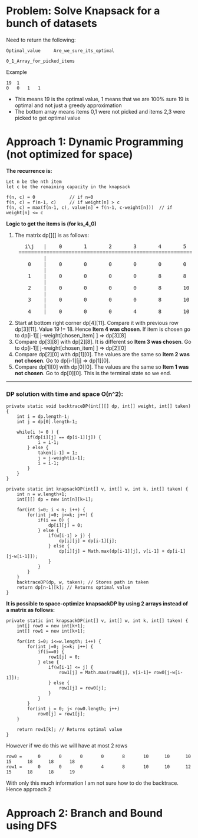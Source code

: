
# Problem: Solve Knapsack for a bunch of datasets

Need to return the following:

    Optimal_value     Are_we_sure_its_optimal

    0_1_Array_for_picked_items

Example

    19  1
    0   0   1   1
    
- This means 19 is the optimal value, 1 means that we are 100% sure 19 is optimal and not just a greedy approximation
- The bottom array means items 0,1 were not picked and items 2,3 were picked to get optimal value


# Approach 1: Dynamic Programming (not optimized for space)

**The recurrence is:**

    Let n be the nth item 
    let c be the remaining capacity in the knapsack

    f(n, c) = 0             // if n=0
    f(n, c) = f(n-1, c)     // if weight[n] > c
    f(n, c) = max(f(n-1, c), value[n] + f(n-1, c-weight[n]))  // if weight[n] <= c

**Logic to get the items is (for ks_4_0)**

1. The matrix dp[][] is as follows:

<pre>
      i\j   |    0       1       2       3       4       5       6       7       8       9       10      11    
    ========================================================================================================
            |
       0    |    0       0       0       0       0       0       0       0       0       0       0       0
            |
       1    |    0       0       0       0       8       8       8       8       8       8       8       8
            |
       2    |    0       0       0       0       8       10      10      10      10      18      18      18
            |
       3    |    0       0       0       0       8       10      10      10      15      18      18      18
            |
       4    |    0       0       0       4       8       10      10      12      15      18      18      19
</pre>

2. Start at bottom right corner dp[4][11]. Compare it with previous row dp[3][11]. Value 19 != 18. Hence **Item 4 was chosen**. If item is chosen go to dp[i-1][ j-weight[chosen_item] ] => dp[3][8]
3. Compare dp[3][8] with dp[2][8]. It is different so **Item 3 was chosen**. Go to dp[i-1][ j-weight[chosen_item] ] => dp[2][0]
4. Compare dp[2][0] with dp[1][0]. The values are the same so **Item 2 was not chosen**. Go to dp[i-1][j] => dp[1][0].
5. Compare dp[1][0] with dp[0][0]. The values are the same so **Item 1 was not chosen**. Go to dp[0][0]. This is the terminal state so we end.

-------------------------------------------

### DP solution with time and space O(n^2):


    private static void backtraceDP(int[][] dp, int[] weight, int[] taken) {
        int i = dp.length-1;
        int j = dp[0].length-1;

        while(i != 0 ) {
            if(dp[i][j] == dp[i-1][j]) {
                i = i-1;
            } else {
                taken[i-1] = 1;
                j = j-weight[i-1];
                i = i-1;
            }
        }
    }

    private static int knapsackDP(int[] v, int[] w, int k, int[] taken) {
        int n = w.length+1;
        int[][] dp = new int[n][k+1];

        for(int i=0; i < n; i++) {
            for(int j=0; j<=k; j++) {
                if(i == 0) {
                    dp[i][j] = 0;
                } else {
                    if(w[i-1] > j) {
                        dp[i][j] = dp[i-1][j];
                    } else {
                        dp[i][j] = Math.max(dp[i-1][j], v[i-1] + dp[i-1][j-w[i-1]]);
                    }
                }
            }
        }
        backtraceDP(dp, w, taken); // Stores path in taken
        return dp[n-1][k]; // Returns optimal value
    }
    

**It is possible to space-optimize knapsackDP by using 2 arrays instead of a matrix as follows:**

    private static int knapsackDP(int[] v, int[] w, int k, int[] taken) {
        int[] row0 = new int[k+1];
        int[] row1 = new int[k+1];
        
        for(int i=0; i<=w.length; i++) {
            for(int j=0; j<=k; j++) {
                if(i==0) {
                    row1[j] = 0;
                } else {
                    if(w[i-1] <= j) {
                        row1[j] = Math.max(row0[j], v[i-1]+ row0[j-w[i-1]]);
                    } else {
                        row1[j] = row0[j];
                    }
                }
            }
            for(int j = 0; j< row0.length; j++)
                row0[j] = row1[j];
        }
        
        return row1[k]; // Returns optimal value
    }

However if we do this we will have at most 2 rows 

    row0 =      0       0       0       0       8       10      10      10      15      18      18      18
    row1 =      0       0       0       4       8       10      10      12      15      18      18      19

With only this much information I am not sure how to do the backtrace. Hence approach 2


# Approach 2: Branch and Bound using DFS


